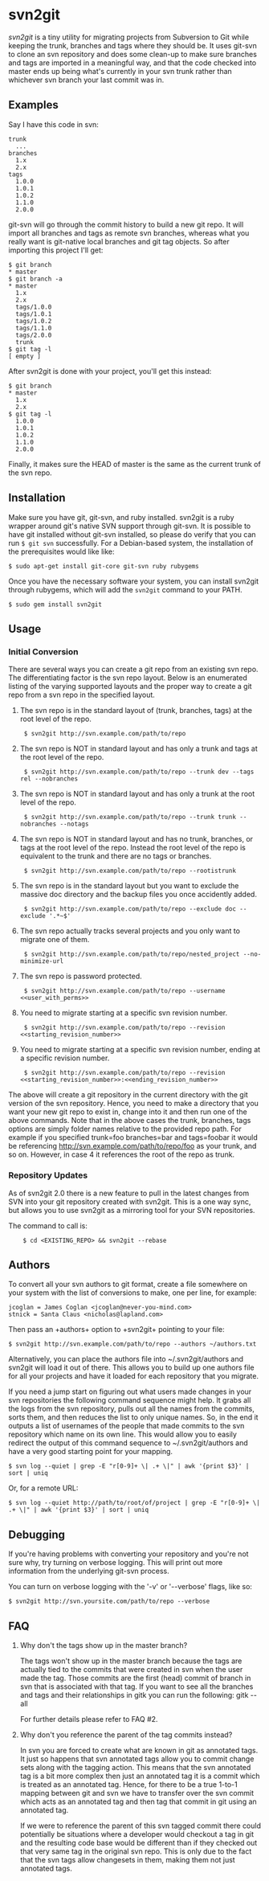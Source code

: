 svn2git
=======

_svn2git_ is a tiny utility for migrating projects from Subversion to Git
while keeping the trunk, branches and tags where they should be. It uses
git-svn to clone an svn repository and does some clean-up to make sure
branches and tags are imported in a meaningful way, and that the code checked
into master ends up being what's currently in your svn trunk rather than
whichever svn branch your last commit was in.

Examples
--------

Say I have this code in svn:

    trunk
      ...
    branches
      1.x
      2.x
    tags
      1.0.0
      1.0.1
      1.0.2
      1.1.0
      2.0.0

git-svn will go through the commit history to build a new git repo. It will
import all branches and tags as remote svn branches, whereas what you really
want is git-native local branches and git tag objects. So after importing this
project I'll get:

    $ git branch
    * master
    $ git branch -a
    * master
      1.x
      2.x
      tags/1.0.0
      tags/1.0.1
      tags/1.0.2
      tags/1.1.0
      tags/2.0.0
      trunk
    $ git tag -l
    [ empty ]

After svn2git is done with your project, you'll get this instead:

    $ git branch
    * master
      1.x
      2.x
    $ git tag -l
      1.0.0
      1.0.1
      1.0.2
      1.1.0
      2.0.0

Finally, it makes sure the HEAD of master is the same as the current trunk of
the svn repo.

Installation
------------

Make sure you have git, git-svn, and ruby installed.  svn2git is a ruby wrapper around git's native SVN support through git-svn.  It is possible to have git
installed without git-svn installed, so please do verify that you can run `$ git svn` successfully.  For a Debian-based system, the installation of the
prerequisites would like like:

    $ sudo apt-get install git-core git-svn ruby rubygems

Once you have the necessary software your system, you can install svn2git through rubygems, which will add the `svn2git` command to your PATH.    

    $ sudo gem install svn2git


Usage
-----

### Initial Conversion ###

There are several ways you can create a git repo from an existing
svn repo. The differentiating factor is the svn repo layout. Below is an
enumerated listing of the varying supported layouts and the proper way to
create a git repo from a svn repo in the specified layout.

1. The svn repo is in the standard layout of (trunk, branches, tags) at the
root level of the repo.

        $ svn2git http://svn.example.com/path/to/repo

2. The svn repo is NOT in standard layout and has only a trunk and tags at the
root level of the repo.

        $ svn2git http://svn.example.com/path/to/repo --trunk dev --tags rel --nobranches

3. The svn repo is NOT in standard layout and has only a trunk at the root
level of the repo.

        $ svn2git http://svn.example.com/path/to/repo --trunk trunk --nobranches --notags

4. The svn repo is NOT in standard layout and has no trunk, branches, or tags
at the root level of the repo. Instead the root level of the repo is
equivalent to the trunk and there are no tags or branches.

        $ svn2git http://svn.example.com/path/to/repo --rootistrunk

5. The svn repo is in the standard layout but you want to exclude the massive
doc directory and the backup files you once accidently added.

        $ svn2git http://svn.example.com/path/to/repo --exclude doc --exclude '.*~$'

6. The svn repo actually tracks several projects and you only want to migrate
one of them.

        $ svn2git http://svn.example.com/path/to/repo/nested_project --no-minimize-url

7. The svn repo is password protected.

        $ svn2git http://svn.example.com/path/to/repo --username <<user_with_perms>>

8. You need to migrate starting at a specific svn revision number.

        $ svn2git http://svn.example.com/path/to/repo --revision <<starting_revision_number>>

9. You need to migrate starting at a specific svn revision number, ending at a specific revision number.

        $ svn2git http://svn.example.com/path/to/repo --revision <<starting_revision_number>>:<<ending_revision_number>>

The above will create a git repository in the current directory with the git
version of the svn repository. Hence, you need to make a directory that you
want your new git repo to exist in, change into it and then run one of the
above commands. Note that in the above cases the trunk, branches, tags options
are simply folder names relative to the provided repo path. For example if you
specified trunk=foo branches=bar and tags=foobar it would be referencing
http://svn.example.com/path/to/repo/foo as your trunk, and so on. However, in
case 4 it references the root of the repo as trunk.

### Repository Updates ###

As of svn2git 2.0 there is a new feature to pull in the latest changes from SVN into your
git repository created with svn2git.  This is a one way sync, but allows you to use svn2git
as a mirroring tool for your SVN repositories.

The command to call is:

        $ cd <EXISTING_REPO> && svn2git --rebase

Authors
-------

To convert all your svn authors to git format, create a file somewhere on your
system with the list of conversions to make, one per line, for example:

    jcoglan = James Coglan <jcoglan@never-you-mind.com>
    stnick = Santa Claus <nicholas@lapland.com>

Then pass an +authors+ option to +svn2git+ pointing to your file:

    $ svn2git http://svn.example.com/path/to/repo --authors ~/authors.txt

Alternatively, you can place the authors file into ~/.svn2git/authors and
svn2git will load it out of there. This allows you to build up one authors
file for all your projects and have it loaded for each repository that you
migrate.

If you need a jump start on figuring out what users made changes in your
svn repositories the following command sequence might help. It grabs all
the logs from the svn repository, pulls out all the names from the commits,
sorts them, and then reduces the list to only unique names. So, in the end
it outputs a list of usernames of the people that made commits to the svn
repository which name on its own line. This would allow you to easily
redirect the output of this command sequence to ~/.svn2git/authors and have
a very good starting point for your mapping.

    $ svn log --quiet | grep -E "r[0-9]+ \| .+ \|" | awk '{print $3}' | sort | uniq

Or, for a remote URL:

    $ svn log --quiet http://path/to/root/of/project | grep -E "r[0-9]+ \| .+ \|" | awk '{print $3}' | sort | uniq

Debugging
---------

If you're having problems with converting your repository and you're not sure why,
try turning on verbose logging.  This will print out more information from the
underlying git-svn process.

You can turn on verbose logging with the '-v' or '--verbose' flags, like so:

    $ svn2git http://svn.yoursite.com/path/to/repo --verbose

FAQ
---

1. Why don't the tags show up in the master branch?

    The tags won't show up in the master branch because the tags are actually
    tied to the commits that were created in svn when the user made the tag.
    Those commits are the first (head) commit of branch in svn that is
    associated with that tag. If you want to see all the branches and tags
    and their relationships in gitk you can run the following: gitk --all
    
    For further details please refer to FAQ #2.
    
2. Why don't you reference the parent of the tag commits instead?

    In svn you are forced to create what are known in git as annotated tags.
    It just so happens that svn annotated tags allow you to commit change
    sets along with the tagging action. This means that the svn annotated tag
    is a bit more complex then just an annotated tag it is a commit which is
    treated as an annotated tag. Hence, for there to be a true 1-to-1 mapping
    between git and svn we have to transfer over the svn commit which acts as
    an annotated tag and then tag that commit in git using an annotated tag.
    
    If we were to reference the parent of this svn tagged commit there could
    potentially be situations where a developer would checkout a tag in git
    and the resulting code base would be different than if they checked out
    that very same tag in the original svn repo. This is only due to the fact
    that the svn tags allow changesets in them, making them not just annotated
    tags.
